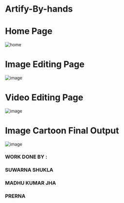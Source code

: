 # Artify-By-hands

# Home Page


![home](https://user-images.githubusercontent.com/86901904/202403682-15102cc8-edc8-4562-b33f-b7dc378a9a27.png)

# Image Editing Page


![image](https://user-images.githubusercontent.com/86901904/202403993-67f40d00-feb6-492f-a5a3-a10dee597193.png)

# Video Editing Page


![image](https://user-images.githubusercontent.com/86901904/202404150-fecacba0-51a9-4974-8fe9-e3fdf81d89d5.png)

# Image Cartoon Final Output



![image](https://user-images.githubusercontent.com/86901904/202405890-25857b86-1120-4721-9283-2c9a7623877a.png)



### WORK DONE BY :
### SUWARNA SHUKLA
### MADHU KUMAR JHA
### PRERNA

